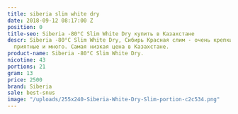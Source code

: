```yaml
---
title: siberia slim white dry
date: 2018-09-12 08:17:00 Z
position: 0
title-seo: Siberia -80°C Slim White Dry купить в Казахстане
descr: Siberia -80°C Slim White Dry, Сибирь Красная слим - очень крепкий, порции очень
  приятные и много. Самая низкая цена в Казахстане.
product-name: Siberia -80°C Slim White Dry.
nicotine: 43
portions: 21
gram: 13
price: 2500
brand: Siberia
sale: best-snus
image: "/uploads/255x240-Siberia-White-Dry-Slim-portion-c2c534.png"
---
```


